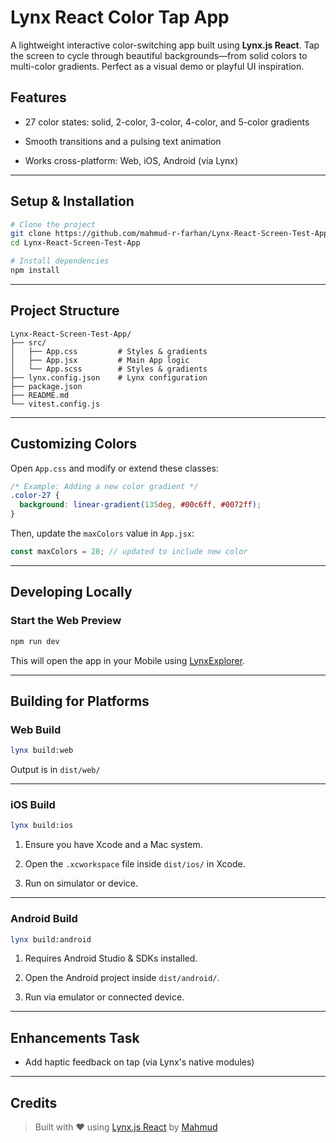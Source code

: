 # Lynx React Color Tap App

A lightweight interactive color-switching app built using **Lynx.js React**. Tap the screen to cycle through beautiful backgrounds—from solid colors to multi-color gradients. Perfect as a visual demo or playful UI inspiration.

##  Features

-   27 color states: solid, 2-color, 3-color, 4-color, and 5-color gradients
    
-   Smooth transitions and a pulsing text animation
    
-   Works cross-platform: Web, iOS, Android (via Lynx)
    

----------

##  Setup & Installation


```bash
# Clone the project
git clone https://github.com/mahmud-r-farhan/Lynx-React-Screen-Test-App
cd Lynx-React-Screen-Test-App

# Install dependencies
npm install

```

----------

##  Project Structure

```
Lynx-React-Screen-Test-App/
├── src/
│ 	├── App.css 		# Styles & gradients
│ 	├── App.jsx 		# Main App logic
│ 	└── App.scss 		# Styles & gradients
├── lynx.config.json 	# Lynx configuration
├── package.json
├── README.md
└── vitest.config.js

```

----------

##  Customizing Colors

Open `App.css` and modify or extend these classes:

```css
/* Example: Adding a new color gradient */
.color-27 {
  background: linear-gradient(135deg, #00c6ff, #0072ff);
}

```

Then, update the `maxColors` value in `App.jsx`:

```js
const maxColors = 28; // updated to include new color

```

----------

##  Developing Locally

### Start the Web Preview

```bash
npm run dev

```

This will open the app in your Mobile using [LynxExplorer](https://github.com/lynx-family/lynx/releases/tag/3.2.0).

----------

##  Building for Platforms

###  Web Build

```bash
lynx build:web

```

Output is in `dist/web/`

----------

###  iOS Build

```bash
lynx build:ios

```

1.  Ensure you have Xcode and a Mac system.
    
2.  Open the `.xcworkspace` file inside `dist/ios/` in Xcode.
    
3.  Run on simulator or device.
    

----------

###  Android Build

```bash
lynx build:android

```

1.  Requires Android Studio & SDKs installed.
    
2.  Open the Android project inside `dist/android/`.
    
3.  Run via emulator or connected device.
    

----------

## Enhancements Task

-   Add haptic feedback on tap (via Lynx's native modules)

----------

## Credits

> Built with ❤️ using [Lynx.js React](https://lynxjs.org/) by  [Mahmud](https://github.com/mahmud-r-farhan/)



